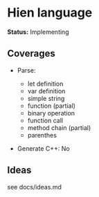 # Hien language

**Status:** Implementing

## Coverages

- Parse:
  - let definition
  - var definition
  - simple string
  - function (partial)
  - binary operation
  - function call
  - method chain (partial)
  - parenthes

- Generate C++: No

## Ideas

see docs/ideas.md
